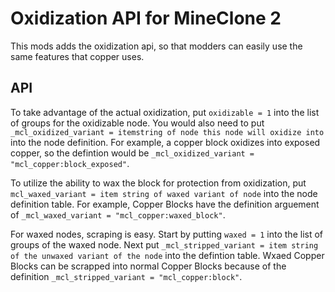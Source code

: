 # Oxidization API for MineClone 2
This mods adds the oxidization api, so that modders can easily use the same features that copper uses.

## API
To take advantage of the actual oxidization, put `oxidizable = 1` into the list of groups for the oxidizable node.
You would also need to put `_mcl_oxidized_variant = itemstring of node this node will oxidize into` into the node definition.
For example, a copper block oxidizes into exposed copper, so the defintion would be `_mcl_oxidized_variant = "mcl_copper:block_exposed"`.

To utilize the ability to wax the block for protection from oxidization, put `mcl_waxed_variant = item string of waxed variant of node` into the node definition table.
For example, Copper Blocks have the definition arguement of `_mcl_waxed_variant = "mcl_copper:waxed_block"`.

For waxed nodes, scraping is easy. Start by putting `waxed = 1` into the list of groups of the waxed node.
Next put `_mcl_stripped_variant = item string of the unwaxed variant of the node` into the defintion table.
Wxaed Copper Blocks can be scrapped into normal Copper Blocks because of the definition `_mcl_stripped_variant = "mcl_copper:block"`.
